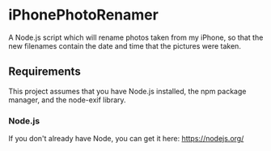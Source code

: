 # iPhonePhotoRenamer
A Node.js script which will rename photos taken from my iPhone, so that the new filenames contain the date and time that the pictures were taken.

## Requirements
This project assumes that you have Node.js installed, the npm package manager, and the node-exif library.

### Node.js

If you don't already have Node, you can get it here:  https://nodejs.org/
